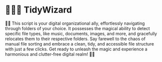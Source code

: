 # 🧙‍♂️📂 TidyWizard
🧹✨ This script is your digital organizational ally, effortlessly navigating through folders of your choice. It possesses the magical ability to detect specific file types, like music, documents, images, and more, and gracefully relocates them to their respective folders. Say farewell to the chaos of manual file sorting and embrace a clean, tidy, and accessible file structure with just a few clicks. Get ready to unleash the magic and experience a harmonious and clutter-free digital realm! 🌟🔮

